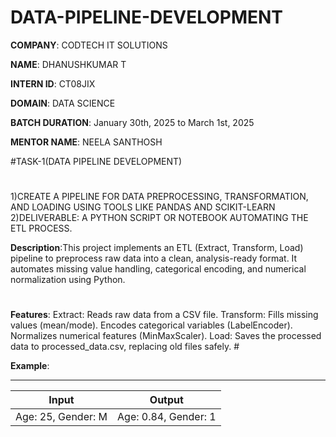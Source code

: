 # DATA-PIPELINE-DEVELOPMENT

**COMPANY**: CODTECH IT SOLUTIONS

**NAME**: DHANUSHKUMAR T

**INTERN ID**: CT08JIX

**DOMAIN**: DATA SCIENCE

**BATCH DURATION**: January 30th, 2025 to March 1st, 2025

**MENTOR NAME**: NEELA SANTHOSH

#TASK-1(DATA PIPELINE DEVELOPMENT)
#
  1)CREATE A PIPELINE FOR DATA PREPROCESSING, TRANSFORMATION, AND LOADING USING TOOLS LIKE PANDAS AND SCIKIT-LEARN
  2)DELIVERABLE: A PYTHON SCRIPT OR NOTEBOOK AUTOMATING THE ETL PROCESS.

  **Description**:This project implements an ETL (Extract, Transform, Load) pipeline to preprocess raw data into a clean, analysis-ready format. It automates missing value handling, categorical encoding, and numerical normalization using Python.
  #
  **Features**: Extract: Reads raw data from a CSV file.
                Transform:
                     Fills missing values (mean/mode).
                     Encodes categorical variables (LabelEncoder).
                     Normalizes numerical features (MinMaxScaler).
                Load: Saves the processed data to processed_data.csv, replacing old files safely.
                #
                
  **Example**:
  __________________________________________
  |       Input	      |              Output|
  |-------------------|--------------------|
  |Age: 25, Gender: M |Age: 0.84, Gender: 1|
